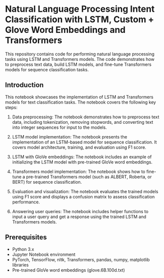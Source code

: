 # Natural Language Processing Intent Classification with LSTM, Custom + Glove Word Embeddings and Transformers 
This repository contains code for performing natural language processing tasks using LSTM and Transformers models. The code demonstrates how to preprocess text data, build LSTM models, and fine-tune Transformers models for sequence classification tasks.

## Introduction

This notebook showcases the implementation of LSTM and Transformers models for text classification tasks. The notebook covers the following key steps:

1. Data preprocessing: The notebook demonstrates how to preprocess text data, including tokenization, removing stopwords, and converting text into integer sequences for input to the models.

2. LSTM model implementation: The notebook presents the implementation of an LSTM-based model for sequence classification. It covers model architecture, training, and evaluation using F1 score.

3. LSTM with GloVe embeddings: The notebook includes an example of initializing the LSTM model with pre-trained GloVe word embeddings.

4. Transformers model implementation: The notebook shows how to fine-tune a pre-trained Transformers model (such as ALBERT, Roberta, or BERT) for sequence classification.

5. Evaluation and visualization: The notebook evaluates the trained models using F1 score and displays a confusion matrix to assess classification performance.

6. Answering user queries: The notebook includes helper functions to input a user query and get a response using the trained LSTM and Transformers models.

## Prerequisites
- Python 3.x
- Jupyter Notebook environment
- PyTorch, TensorFlow, nltk, Transformers, pandas, numpy, matplotlib libraries
- Pre-trained GloVe word embeddings (glove.6B.100d.txt)
